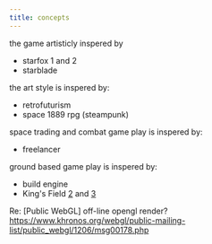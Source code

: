```yaml
---
title: concepts
---
```


the game artisticly inspered by 
* starfox 1 and 2
* starblade

the art style is inspered by:
* retrofuturism
* space 1889 rpg (steampunk)

space trading and combat game play is inspered by:
* freelancer

ground based game play is inspered by:
* build engine
* King's Field [2](https://en.wikipedia.org/wiki/King%27s_Field_II) and [3](https://en.wikipedia.org/wiki/King%27s_Field_III)



Re: [Public WebGL] off-line opengl render?
https://www.khronos.org/webgl/public-mailing-list/public_webgl/1206/msg00178.php
